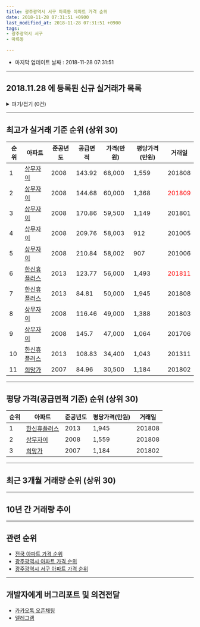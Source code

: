 ```yaml
---
title: 광주광역시 서구 마륵동 아파트 가격 순위
date: 2018-11-28 07:31:51 +0900
last_modified_at: 2018-11-28 07:31:51 +0900
tags:
- 광주광역시 서구
- 마륵동

---
```


* 마지막 업데이트 날짜 : 2018-11-28 07:31:51

---

## 2018.11.28 에 등록된 신규 실거래가 목록

<details>
<summary>펴기/접기 (0건)</summary>
<div markdown="1">

|아파트|준공년도|공급면적|가격(만원)|평당가격(만원)|거래일|
|---|---|---|---|---|---|
|없음||||||


</div>
</details>

---

## 최고가 실거래 기준 순위 (상위 30)


|순위|아파트|준공년도|공급면적|가격(만원)|평당가격(만원)|거래일|
|---|---|---|---|---|---|---|
|1|[상무자이](https://search.naver.com/search.naver?query=%EA%B4%91%EC%A3%BC%EA%B4%91%EC%97%AD%EC%8B%9C+%EC%84%9C%EA%B5%AC+%EB%A7%88%EB%A5%B5%EB%8F%99+%EC%83%81%EB%AC%B4%EC%9E%90%EC%9D%B4)|2008|143.92|68,000|1,559|201808|
|2|[상무자이](https://search.naver.com/search.naver?query=%EA%B4%91%EC%A3%BC%EA%B4%91%EC%97%AD%EC%8B%9C+%EC%84%9C%EA%B5%AC+%EB%A7%88%EB%A5%B5%EB%8F%99+%EC%83%81%EB%AC%B4%EC%9E%90%EC%9D%B4)|2008|144.68|60,000|1,368|<span style="color:red">201809</span>|
|3|[상무자이](https://search.naver.com/search.naver?query=%EA%B4%91%EC%A3%BC%EA%B4%91%EC%97%AD%EC%8B%9C+%EC%84%9C%EA%B5%AC+%EB%A7%88%EB%A5%B5%EB%8F%99+%EC%83%81%EB%AC%B4%EC%9E%90%EC%9D%B4)|2008|170.86|59,500|1,149|201801|
|4|[상무자이](https://search.naver.com/search.naver?query=%EA%B4%91%EC%A3%BC%EA%B4%91%EC%97%AD%EC%8B%9C+%EC%84%9C%EA%B5%AC+%EB%A7%88%EB%A5%B5%EB%8F%99+%EC%83%81%EB%AC%B4%EC%9E%90%EC%9D%B4)|2008|209.76|58,003|912|201005|
|5|[상무자이](https://search.naver.com/search.naver?query=%EA%B4%91%EC%A3%BC%EA%B4%91%EC%97%AD%EC%8B%9C+%EC%84%9C%EA%B5%AC+%EB%A7%88%EB%A5%B5%EB%8F%99+%EC%83%81%EB%AC%B4%EC%9E%90%EC%9D%B4)|2008|210.84|58,002|907|201006|
|6|[한신휴플러스](https://search.naver.com/search.naver?query=%EA%B4%91%EC%A3%BC%EA%B4%91%EC%97%AD%EC%8B%9C+%EC%84%9C%EA%B5%AC+%EB%A7%88%EB%A5%B5%EB%8F%99+%ED%95%9C%EC%8B%A0%ED%9C%B4%ED%94%8C%EB%9F%AC%EC%8A%A4)|2013|123.77|56,000|1,493|<span style="color:red">201811</span>|
|7|[한신휴플러스](https://search.naver.com/search.naver?query=%EA%B4%91%EC%A3%BC%EA%B4%91%EC%97%AD%EC%8B%9C+%EC%84%9C%EA%B5%AC+%EB%A7%88%EB%A5%B5%EB%8F%99+%ED%95%9C%EC%8B%A0%ED%9C%B4%ED%94%8C%EB%9F%AC%EC%8A%A4)|2013|84.81|50,000|1,945|201808|
|8|[상무자이](https://search.naver.com/search.naver?query=%EA%B4%91%EC%A3%BC%EA%B4%91%EC%97%AD%EC%8B%9C+%EC%84%9C%EA%B5%AC+%EB%A7%88%EB%A5%B5%EB%8F%99+%EC%83%81%EB%AC%B4%EC%9E%90%EC%9D%B4)|2008|116.46|49,000|1,388|201803|
|9|[상무자이](https://search.naver.com/search.naver?query=%EA%B4%91%EC%A3%BC%EA%B4%91%EC%97%AD%EC%8B%9C+%EC%84%9C%EA%B5%AC+%EB%A7%88%EB%A5%B5%EB%8F%99+%EC%83%81%EB%AC%B4%EC%9E%90%EC%9D%B4)|2008|145.7|47,000|1,064|201706|
|10|[한신휴플러스](https://search.naver.com/search.naver?query=%EA%B4%91%EC%A3%BC%EA%B4%91%EC%97%AD%EC%8B%9C+%EC%84%9C%EA%B5%AC+%EB%A7%88%EB%A5%B5%EB%8F%99+%ED%95%9C%EC%8B%A0%ED%9C%B4%ED%94%8C%EB%9F%AC%EC%8A%A4)|2013|108.83|34,400|1,043|201311|
|11|[희망가](https://search.naver.com/search.naver?query=%EA%B4%91%EC%A3%BC%EA%B4%91%EC%97%AD%EC%8B%9C+%EC%84%9C%EA%B5%AC+%EB%A7%88%EB%A5%B5%EB%8F%99+%ED%9D%AC%EB%A7%9D%EA%B0%80)|2007|84.96|30,500|1,184|201802|


---

## 평당 가격(공급면적 기준) 순위 (상위 30)


|순위|아파트|준공년도|평당가격(만원)|거래일|
|---|---|---|---|---|
|1|[한신휴플러스](https://search.naver.com/search.naver?query=%EA%B4%91%EC%A3%BC%EA%B4%91%EC%97%AD%EC%8B%9C+%EC%84%9C%EA%B5%AC+%EB%A7%88%EB%A5%B5%EB%8F%99+%ED%95%9C%EC%8B%A0%ED%9C%B4%ED%94%8C%EB%9F%AC%EC%8A%A4)|2013|1,945|201808|
|2|[상무자이](https://search.naver.com/search.naver?query=%EA%B4%91%EC%A3%BC%EA%B4%91%EC%97%AD%EC%8B%9C+%EC%84%9C%EA%B5%AC+%EB%A7%88%EB%A5%B5%EB%8F%99+%EC%83%81%EB%AC%B4%EC%9E%90%EC%9D%B4)|2008|1,559|201808|
|3|[희망가](https://search.naver.com/search.naver?query=%EA%B4%91%EC%A3%BC%EA%B4%91%EC%97%AD%EC%8B%9C+%EC%84%9C%EA%B5%AC+%EB%A7%88%EB%A5%B5%EB%8F%99+%ED%9D%AC%EB%A7%9D%EA%B0%80)|2007|1,184|201802|


---

## 최근 3개월 거래량 순위 (상위 30)


<div style="width:100%;">
    <canvas id="deal_count_ranking" height="250"></canvas>
</div>


<script>
new Chart(document.getElementById("deal_count_ranking"), {
    type: 'horizontalBar',
    data: {
        labels: ['상무자이', '한신휴플러스'],
        datasets: [{
            label: '실거래 수',
            data: [2, 2],
            borderColor: "rgba(255, 0, 128, 1)",
            backgroundColor: "rgba(255, 0, 128, 0.5)",
            fill: false,
        }]
    },
    options: {
        responsive: true,
        title: {
            display: true,
            text: '최근 3개월 거래량 순위'
        },
        tooltips: {
            mode: 'index',
            intersect: false,
            callbacks: {
                title: function(tooltipItems, data) {
                    return "실거래 수:";
                },
                label: function(tooltipItem, data) {
                    return data.labels[tooltipItem.index] + ": " + tooltipItem.xLabel;
                }
            }
        },
        hover: {
            mode: 'nearest',
            intersect: true
        },
        scales: {
            xAxes: [{
                display: true,
                scaleLabel: {
                    display: true,
                    labelString: '실거래 수'
                },
                ticks: {
                    suggestedMin: 0,
                }
            }],
            yAxes: [{
                display: true,
                ticks: {
                    autoSkip: false,
                    callback: function(value, index, values) {
                        if (value.length > 15)
                            return value.substr(0, 13) + "...";
                        else
                            return value;
                    }
                },
                scaleLabel: {
                    display: false,
                }
            }]
        }
    }
});

</script>


---

## 10년 간 거래량 추이


<div style="width:100%;">
    <canvas id="deal_progress" height="250"></canvas>
</div>

<script>
new Chart(document.getElementById("deal_progress"), {
    type: 'line',
    data: {
        labels: ['200811','200812','200901','200902','200903','200904','200905','200906','200907','200908','200909','200910','200911','200912','201001','201002','201003','201004','201005','201006','201007','201008','201009','201010','201011','201012','201101','201102','201103','201104','201105','201106','201107','201108','201109','201110','201111','201112','201201','201202','201203','201204','201205','201206','201207','201208','201209','201210','201211','201212','201301','201302','201303','201304','201305','201306','201307','201308','201309','201310','201311','201312','201401','201402','201403','201404','201405','201406','201407','201408','201409','201410','201411','201412','201501','201502','201503','201504','201505','201506','201507','201508','201509','201510','201511','201512','201601','201602','201603','201604','201605','201606','201607','201608','201609','201610','201611','201612','201701','201702','201703','201704','201705','201706','201707','201708','201709','201710','201711','201712','201801','201802','201803','201804','201805','201806','201807','201808','201809','201810','201811'],
        datasets: [{
            label: '실거래 수',
            pointRadius: 1,
            data: [4, 41, 4, 1, 1, 3, 2, 5, 6, 2, 9, 5, 1, 6, 1, 1, 2, 3, 7, 5, 1, 4, 0, 2, 0, 2, 3, 4, 2, 2, 3, 3, 6, 3, 1, 8, 6, 8, 3, 3, 4, 4, 4, 3, 3, 5, 2, 7, 7, 2, 4, 5, 4, 4, 6, 4, 2, 2, 4, 6, 5, 2, 4, 2, 3, 6, 2, 2, 7, 1, 6, 4, 5, 2, 5, 1, 5, 6, 6, 4, 6, 4, 4, 2, 3, 2, 1, 1, 4, 1, 2, 1, 4, 7, 5, 5, 4, 1, 2, 6, 4, 4, 6, 5, 9, 3, 6, 7, 1, 3, 4, 2, 4, 3, 1, 0, 2, 4, 3, 0, 1],
            borderColor: "rgba(255, 201, 14, 1)",
            backgroundColor: "rgba(255, 201, 14, 0.5)",
            fill: true,
        }]
    },
    options: {
        responsive: true,
        title: {
            display: true,
            text: '10년간 거래량 추이'
        },
        tooltips: {
            mode: 'index',
            intersect: false,
        },
        hover: {
            mode: 'nearest',
            intersect: true
        },
        scales: {
            xAxes: [{
                display: true,
                scaleLabel: {
                    display: true,
                    labelString: '년/월'
                }
            }],
            yAxes: [{
                display: true,
                ticks: {
                    suggestedMin: 0,
                },
                scaleLabel: {
                    display: true,
                    labelString: '실거래 수'
                }
            }]
        }
    }
});

</script>


---

## 관련 순위

- [전국 아파트 가격 순위](https://inasie.github.io/apt-ranking/전국)
- [광주광역시 아파트 가격 순위](https://inasie.github.io/apt-ranking/광주광역시)
- [광주광역시 서구 아파트 가격 순위](https://inasie.github.io/apt-ranking/광주광역시-서구)


---

## 개발자에게 버그리포트 및 의견전달

- [카카오톡 오픈채팅](https://open.kakao.com/o/gLJUAP4)
- [텔레그램](https://t.me/inasie)

